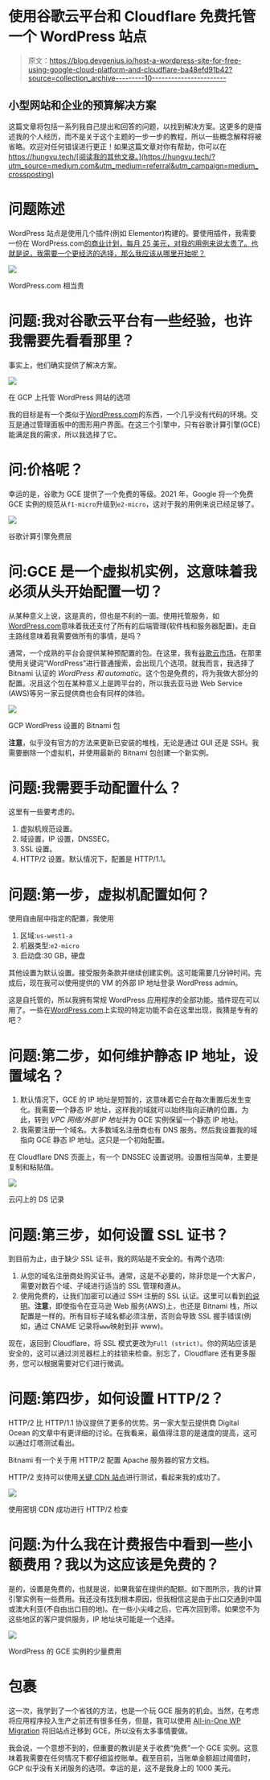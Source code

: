 # 使用谷歌云平台和 Cloudflare 免费托管一个 WordPress 站点

> 原文：<https://blog.devgenius.io/host-a-wordpress-site-for-free-using-google-cloud-platform-and-cloudflare-ba48efd91b42?source=collection_archive---------10----------------------->

## 小型网站和企业的预算解决方案

这篇文章将包括一系列我自己提出和回答的问题，以找到解决方案。这更多的是描述我的个人经历，而不是关于这个主题的一步一步的教程，所以一些概念解释将被省略。欢迎对任何错误进行更正！如果这篇文章对你有帮助，你可以在 https://hungvu.tech/[阅读我的其他文章。](https://hungvu.tech/?utm_source=medium.com&utm_medium=referral&utm_campaign=medium_crossposting)

# 问题陈述

WordPress 站点是使用几个插件(例如 Elementor)构建的。要使用插件，我需要一份在 WordPress.com[的商业计划，每月 25 美元，对我的用例来说太贵了。也就是说，我需要一个更经济的选择，那么我应该从哪里开始呢？](http://WordPress.com)

![](img/007c74e3c89bf5961770ac72030a8808.png)

WordPress.com 相当贵

# 问题:我对谷歌云平台有一些经验，也许我需要先看看那里？

事实上，他们确实提供了解决方案。

![](img/c858e2627a6d49e06bab37dcd00e956a.png)

在 GCP 上托管 WordPress 网站的选项

我的目标是有一个类似于[WordPress.com](https://hungvu.tech/WordPress.com)的东西，一个几乎没有代码的环境。交互是通过管理面板中的图形用户界面。在这三个引擎中，只有谷歌计算引擎(GCE)能满足我的需求，所以我选择了它。

# 问:价格呢？

幸运的是，谷歌为 GCE 提供了一个免费的等级。2021 年，Google 将一个免费 GCE 实例的规范从`f1-micro`升级到`e2-micro`，这对于我的用例来说已经足够了。

![](img/6b8a394307ad6ccfd1ba3b6b5878188e.png)

谷歌计算引擎免费层

# 问:GCE 是一个虚拟机实例，这意味着我必须从头开始配置一切？

从某种意义上说，这是真的，但也是不利的一面。使用托管服务，如[WordPress.com](http://WordPress.com)意味着我还支付了所有的后端管理(软件栈和服务器配置)。走自主路线意味着我需要做所有的事情，是吗？

通常，一个成熟的平台会提供某种预配置的包。在这里，我有[谷歌云市场](https://cloud.google.com/marketplace)。在那里使用关键词“WordPress”进行普通搜索，会出现几个选项。就我而言，我选择了 Bitnami 认证的 *WordPress 和 automatic*。这个包是免费的，将为我做大部分的配置。况且这个包在某种意义上是跨平台的，所以我去亚马逊 Web Service (AWS)等另一家云提供商也会有同样的体验。

![](img/83023683d2b4d55a60db6052de48f1da.png)

GCP WordPress 设置的 Bitnami 包

**注意**，似乎没有官方的方法来更新已安装的堆栈，无论是通过 GUI 还是 SSH。我需要删除一个虚拟机，并使用最新的 Bitnami 包创建一个新实例。

# 问题:我需要手动配置什么？

这里有一些要考虑的。

1.  虚拟机规范设置。
2.  域设置，IP 设置，DNSSEC。
3.  SSL 设置。
4.  HTTP/2 设置。默认情况下，配置是 HTTP/1.1。

# 问题:第一步，虚拟机配置如何？

使用自由层中指定的配置，我使用

1.  区域:`us-west1-a`
2.  机器类型:`e2-micro`
3.  启动盘:30 GB，硬盘

其他设置为默认设置。接受服务条款并继续创建实例。这可能需要几分钟时间。完成后，现在我可以使用提供的 VM 的外部 IP 地址登录 WordPress admin。

这是自托管的，所以我拥有常规 WordPress 应用程序的全部功能。插件现在可以用了。一些在[WordPress.com](https://hungvu.tech/WordPress.com)上实现的特定功能不会在这里出现，我猜是专有的吧？

# 问题:第二步，如何维护静态 IP 地址，设置域名？

1.  默认情况下，GCE 的 IP 地址是短暂的，这意味着它会在每次重置后发生变化。我需要一个静态 IP 地址，这样我的域就可以始终指向正确的位置。为此，转到 *VPC 网络/外部 IP 地址*并为 GCE 实例保留一个静态 IP 地址。
2.  我需要注册一个域名。大多数域名注册商也有 DNS 服务。然后我设置我的域指向 GCE 静态 IP 地址。这只是一个初始配置。

在 Cloudflare DNS 页面上，有一个 DNSSEC 设置说明。设置相当简单，主要是复制和粘贴值。

![](img/509da7f416b17159ce3b2f1fd2698537.png)

云闪上的 DS 记录

# 问题:第三步，如何设置 SSL 证书？

到目前为止，由于缺少 SSL 证书，我的网站是不安全的。有两个选项:

1.  从您的域名注册商处购买证书。通常，这是不必要的，除非您是一个大客户，需要对数百个域、子域进行适当的 SSL 管理和遵从。
2.  使用免费的，让我们加密可以通过 SSH 注册的 SSL 认证。这里可以看到[的说明](https://youtu.be/LDVQhN7zJvQ)。**注意**，即使指令在亚马逊 Web 服务(AWS)上，也还是 Bitnami 栈，所以配置是一样的。所有目标子域名都必须注册，否则会导致 SSL 握手错误(例如，通过 CNAME 记录将`www`映射到非 www)。

现在，返回到 Cloudflare，将 SSL 模式更改为`Full (strict)`。你的网站应该是安全的，这可以通过浏览器栏上的挂锁来检查。别忘了，Cloudflare 还有更多服务，您可以根据需要对它们进行微调。

# 问题:第四步，如何设置 HTTP/2？

HTTP/2 比 HTTP/1.1 协议提供了更多的优势。另一家大型云提供商 Digital Ocean 的文章中有更详细的讨论。在我看来，最值得注意的是速度的提高，这可以通过灯塔测试看出。

Bitnami 有一个关于用 HTTP/2 配置 Apache 服务器的官方文档。

HTTP/2 支持可以使用[关键 CDN 站点](https://tools.keycdn.com/http2-test)进行测试，看起来我的成功了。

![](img/40745d68598851c1626a9663abe4c835.png)

使用密钥 CDN 成功进行 HTTP/2 检查

# 问题:为什么我在计费报告中看到一些小额费用？我以为这应该是免费的？

是的，设置是免费的，也就是说，如果我留在提供的配额。如下图所示，我的计算引擎实例有一些费用。我还没有找到根本原因，但我相信这是由于出口交通到中国或澳大利亚(不自由出口目的地)。在一些小尖峰之后，它再次回到零。如果您不为这些地区的客户提供服务，IP 地址块可能是一个选择。

![](img/de1fab9c8e0f50a4a1e007907441e8e2.png)

WordPress 的 GCE 实例的少量费用

# 包裹

这一次，我学到了一个省钱的方法，也是一个玩 GCE 服务的机会。当然，在考虑将应用程序投入生产之前还有很多任务，但是，我可以使用 [All-in-One WP Migration](https://wordpress.org/plugins/all-in-one-wp-migration/) 将旧站点迁移到 GCE，所以没有太多事情要做。

我会说，一个意想不到的，但重要的教训是关于收费“免费”一个 GCE 实例。这意味着我需要在任何情况下都仔细监控账单。截至目前，当账单金额超过阈值时，GCP 似乎没有关闭服务的选项。幸运的是，这不是我身上的 1000 美元。